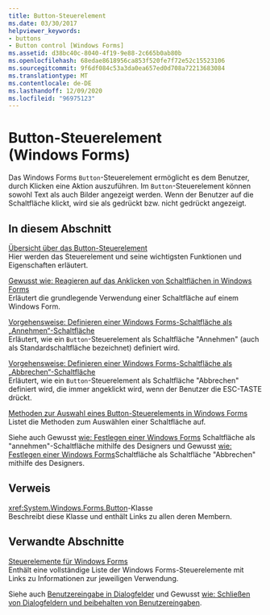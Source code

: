 ```yaml
---
title: Button-Steuerelement
ms.date: 03/30/2017
helpviewer_keywords:
- buttons
- Button control [Windows Forms]
ms.assetid: d38bc40c-8040-4f19-9e88-2c665b0ab80b
ms.openlocfilehash: 68edae8618956ca853f520fe7f72e52c15523106
ms.sourcegitcommit: 9f6df084c53a3da0ea657ed0d708a72213683084
ms.translationtype: MT
ms.contentlocale: de-DE
ms.lasthandoff: 12/09/2020
ms.locfileid: "96975123"
---
```

# <a name="button-control-windows-forms"></a>Button-Steuerelement (Windows Forms)

Das Windows Forms `Button`-Steuerelement ermöglicht es dem Benutzer, durch Klicken eine Aktion auszuführen. Im `Button`-Steuerelement können sowohl Text als auch Bilder angezeigt werden. Wenn der Benutzer auf die Schaltfläche klickt, wird sie als gedrückt bzw. nicht gedrückt angezeigt.  
  
## <a name="in-this-section"></a>In diesem Abschnitt  

 [Übersicht über das Button-Steuerelement](button-control-overview-windows-forms.md)  
 Hier werden das Steuerelement und seine wichtigsten Funktionen und Eigenschaften erläutert.  
  
 [Gewusst wie: Reagieren auf das Anklicken von Schaltflächen in Windows Forms](how-to-respond-to-windows-forms-button-clicks.md)  
 Erläutert die grundlegende Verwendung einer Schaltfläche auf einem Windows Form.  
  
 [Vorgehensweise: Definieren einer Windows Forms-Schaltfläche als „Annehmen“-Schaltfläche](how-to-designate-a-windows-forms-button-as-the-accept-button.md)  
 Erläutert, wie ein `Button`-Steuerelement als Schaltfläche "Annehmen" (auch als Standardschaltfläche bezeichnet) definiert wird.  
  
 [Vorgehensweise: Definieren einer Windows Forms-Schaltfläche als „Abbrechen“-Schaltfläche](how-to-designate-a-windows-forms-button-as-the-cancel-button.md)  
 Erläutert, wie ein `Button`-Steuerelement als Schaltfläche "Abbrechen" definiert wird, die immer angeklickt wird, wenn der Benutzer die ESC-TASTE drückt.  
  
 [Methoden zur Auswahl eines Button-Steuerelements in Windows Forms](ways-to-select-a-windows-forms-button-control.md)  
 Listet die Methoden zum Auswählen einer Schaltfläche auf.  
  
 Siehe auch Gewusst [wie: Festlegen einer Windows Forms](designate-a-wf-button-as-the-accept-button-using-the-designer.md) Schaltfläche als "annehmen"-Schaltfläche mithilfe des Designers und Gewusst [wie: Festlegen einer Windows Forms](designate-a-wf-button-as-the-cancel-button-using-the-designer.md)Schaltfläche als Schaltfläche "Abbrechen" mithilfe des Designers.  
  
## <a name="reference"></a>Verweis  

 <xref:System.Windows.Forms.Button>-Klasse  
 Beschreibt diese Klasse und enthält Links zu allen deren Membern.  
  
## <a name="related-sections"></a>Verwandte Abschnitte  

 [Steuerelemente für Windows Forms](controls-to-use-on-windows-forms.md)  
 Enthält eine vollständige Liste der Windows Forms-Steuerelemente mit Links zu Informationen zur jeweiligen Verwendung.  
  
 Siehe auch [Benutzereingabe in Dialogfelder](/previous-versions/visualstudio/visual-studio-2010/1s9ws53w(v=vs.100)) und Gewusst [wie: Schließen von Dialogfeldern und beibehalten von Benutzereingaben](/previous-versions/visualstudio/visual-studio-2010/65ad5907(v=vs.100)).
